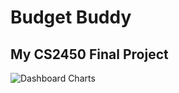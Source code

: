 # Budget Buddy
## My CS2450 Final Project
![Dashboard Charts](https://github.com/kaneclev/CS2450/blob/main/Screenshot%202024-07-16%20182123.jpg?raw=true)

